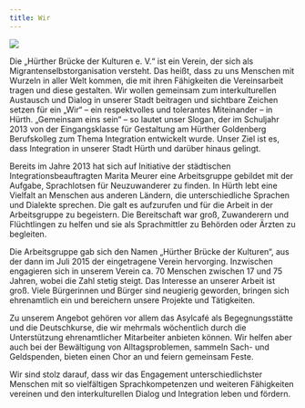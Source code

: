 ```yaml
---
title: Wir
---
```


<img src="{{ site.url }}assets/images/vorstand/alle.jpg" class="lightbox"/>

Die „H&uuml;rther Br&uuml;cke der Kulturen e. V.“ ist ein Verein, der sich als Migrantenselbstorganisation versteht. Das hei&szlig;t, dass zu uns Menschen mit Wurzeln in aller Welt kommen, die mit ihren F&auml;higkeiten die Vereinsarbeit tragen und diese gestalten. Wir wollen gemeinsam zum interkulturellen Austausch und Dialog in unserer Stadt beitragen und sichtbare Zeichen setzen f&uuml;r ein „Wir“ – ein respektvolles und tolerantes Miteinander – in H&uuml;rth. „Gemeinsam eins sein“ – so lautet unser Slogan, der im Schuljahr 2013 von der Eingangsklasse f&uuml;r Gestaltung am H&uuml;rther Goldenberg Berufskolleg zum Thema Integration entwickelt wurde. Unser Ziel ist es, dass Integration in unserer Stadt H&uuml;rth und dar&uuml;ber hinaus gelingt.

Bereits im Jahre 2013 hat sich auf Initiative der st&auml;dtischen Integrationsbeauftragten Marita Meurer eine Arbeitsgruppe gebildet mit der Aufgabe, Sprachlotsen f&uuml;r Neuzuwanderer zu finden. In H&uuml;rth lebt eine Vielfalt an Menschen aus anderen L&auml;ndern, die unterschiedliche Sprachen und Dialekte sprechen. Die galt es aufzurufen und f&uuml;r die Arbeit in der Arbeitsgruppe zu begeistern. Die Bereitschaft war gro&szlig;, Zuwanderern und Fl&uuml;chtlingen zu helfen und sie als Sprachmittler zu Beh&ouml;rden oder &Auml;rzten zu begleiten.

Die Arbeitsgruppe gab sich den Namen „H&uuml;rther Br&uuml;cke der Kulturen“, aus der dann im Juli 2015 der eingetragene Verein hervorging. Inzwischen engagieren sich in unserem Verein ca. 70 Menschen zwischen 17 und 75 Jahren, wobei die Zahl stetig steigt. Das Interesse an unserer Arbeit ist gro&szlig;. Viele B&uuml;rgerinnen und B&uuml;rger sind neugierig geworden, bringen sich ehrenamtlich ein und bereichern unsere Projekte und T&auml;tigkeiten.

Zu unserem Angebot geh&ouml;ren vor allem das Asylcaf&eacute; als Begegnungsst&auml;tte und die Deutschkurse, die wir mehrmals w&ouml;chentlich durch die Unterst&uuml;tzung ehrenamtlicher Mitarbeiter anbieten k&ouml;nnen. Wir helfen aber auch bei der Bew&auml;ltigung von Alltagsproblemen, sammeln Sach- und Geldspenden, bieten einen Chor an und feiern gemeinsam Feste.

Wir sind stolz darauf, dass wir das Engagement unterschiedlichster Menschen mit so vielf&auml;ltigen Sprachkompetenzen und weiteren F&auml;higkeiten vereinen und den interkulturellen Dialog und Integration leben und f&ouml;rdern.